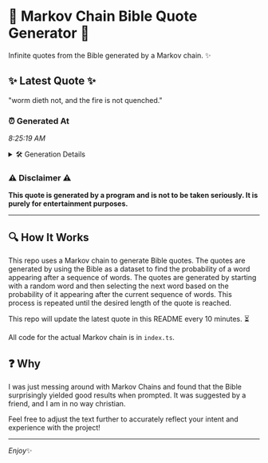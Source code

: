# 📖 Markov Chain Bible Quote Generator 📖

Infinite quotes from the Bible generated by a Markov chain. ✨

## ✨ Latest Quote ✨
"worm dieth not, and the fire is not quenched."

### ⏰ Generated At
*8:25:19 AM*

<details>
    <summary>🛠️ Generation Details</summary>
    <p>
        <strong>🌱 Seed:</strong> worm<br>
        <strong>🔄 Iterations:</strong> 8<br>
        <strong>📜 Context History:</strong><br>[ worm ]: dieth<br>[ worm, dieth ]: not,<br>[ worm, dieth, not, ]: and<br>[ worm, dieth, not,, and ]: the<br>[ worm, dieth, not,, and, the ]: fire<br>[ worm, dieth, not,, and, the, fire ]: is<br>[ dieth, not,, and, the, fire, is ]: not<br>[ not,, and, the, fire, is, not ]: quenched.<br>
    </p>
</details>

### ⚠️ Disclaimer ⚠️
**This quote is generated by a program and is not to be taken seriously. It is purely for entertainment purposes.**

---

## 🔍 How It Works

This repo uses a Markov chain to generate Bible quotes. The quotes are generated by using the Bible as a dataset to find the probability of a word appearing after a sequence of words. The quotes are generated by starting with a random word and then selecting the next word based on the probability of it appearing after the current sequence of words. This process is repeated until the desired length of the quote is reached.

This repo will update the latest quote in this README every 10 minutes. ⏳

All code for the actual Markov chain is in `index.ts`.

## ❓ Why

I was just messing around with Markov Chains and found that the Bible surprisingly yielded good results when prompted. 
It was suggested by a friend, and I am in no way christian.

Feel free to adjust the text further to accurately reflect your intent and experience with the project!

---

*Enjoy*✨
